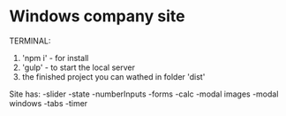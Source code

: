 # Windows company site

 TERMINAL:
1. 'npm i' - for install
2. 'gulp' - to start the local server
3. the finished project you can wathed in folder 'dist'

Site has:
-slider
-state
-numberInputs
-forms
-calc
-modal images
-modal windows
-tabs
-timer
